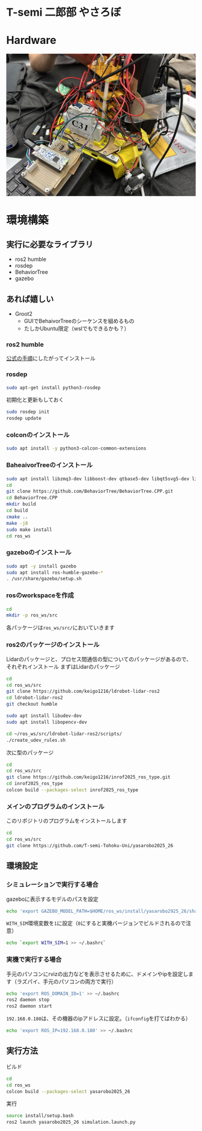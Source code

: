 # T-semi 二郎部 やさろぼ

# Hardware
![robot](images/robot.jpg)

# 環境構築
## 実行に必要なライブラリ
- ros2 humble
- rosdep
- BehaviorTree
- gazebo

## あれば嬉しい
- Groot2
    - GUIでBehaivorTreeのシーケンスを組めるもの
    - たしかUbuntu限定（wslでもできるかも？）

### ros2 humble
[公式の手順](https://docs.ros.org/en/humble/Installation/Ubuntu-Install-Debs.html)にしたがってインストール

### rosdep
```bash
sudo apt-get install python3-rosdep
```
初期化と更新もしておく
```bash
sudo rosdep init
rosdep update
```

### colconのインストール
```bash
sudo apt install -y python3-colcon-common-extensions
```

### BaheaivorTreeのインストール
```bash
sudo apt install libzmq3-dev libboost-dev qtbase5-dev libqt5svg5-dev libzmq3-dev libdw-dev
cd
git clone https://github.com/BehaviorTree/BehaviorTree.CPP.git
cd BehaviorTree.CPP
mkdir build
cd build
cmake ..
make -j8
sudo make install
cd ros_ws
```

### gazeboのインストール
```bash
sudo apt -y install gazebo
sudo apt install ros-humble-gazebo-*
. /usr/share/gazebo/setup.sh
```

### rosのworkspaceを作成
```bash
cd
mkdir -p ros_ws/src
```
各パッケージは`ros_ws/src/`においていきます

### ros2のパッケージのインストール
Lidarのパッケージと、プロセス間通信の型についてのパッケージがあるので、それぞれインストール
まずはLidarのパッケージ
```bash
cd
cd ros_ws/src
git clone https://github.com/keigo1216/ldrobot-lidar-ros2
cd ldrobot-lidar-ros2
git checkout humble
```

```bash
sudo apt install libudev-dev
sudo apt install libopencv-dev
```

```bash
cd ~/ros_ws/src/ldrobot-lidar-ros2/scripts/
./create_udev_rules.sh
```

次に型のパッケージ
```bash
cd
cd ros_ws/src
git clone https://github.com/keigo1216/inrof2025_ros_type.git
cd inrof2025_ros_type
colcon build --packages-select inrof2025_ros_type
```

### メインのプログラムのインストール
このリポジトリのプログラムをインストールします
```bash
cd
cd ros_ws/src
git clone https://github.com/T-semi-Tohoku-Uni/yasarobo2025_26
```

## 環境設定
### シミュレーションで実行する場合
gazeboに表示するモデルのパスを設定
```bash
echo 'export GAZEBO_MODEL_PATH=$HOME/ros_ws/install/yasarobo2925_26/share/yasarobo2925_26/models/:${GAZEBO_MODEL_PATH}' >> ~/.bashrc
```
`WITH_SIM`環境変数を`1`に設定（`0`にすると実機バージョンでビルドされるので注意）
```bash
echo `export WITH_SIM=1 >> ~/.bashrc`
``` 

### 実機で実行する場合
手元のパソコンにrvizの出力などを表示させるために、ドメインやipを設定します（ラズパイ、手元のパソコンの両方で実行）
```bash
echo 'export ROS_DOMAIN_ID=1' >> ~/.bashrc
ros2 daemon stop
ros2 daemon start
```

`192.168.0.180`は、その機器のipアドレスに設定。（`ifconfig`を打てばわかる）
```bash
echo 'export ROS_IP=192.168.0.180' >> ~/.bashrc
```

## 実行方法
ビルド
```bash
cd 
cd ros_ws
colcon build --packages-select yasarobo2025_26
```
実行
```bash
source install/setup.bash
ros2 launch yasarobo2025_26 simulation.launch.py
```